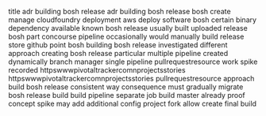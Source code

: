 title adr building bosh release adr building bosh release bosh create manage cloudfoundry deployment aws deploy software bosh certain binary dependency available known bosh release usually built uploaded release bosh part concourse pipeline occasionally would manually build release store github point bosh building bosh release investigated different approach creating bosh release particular multiple pipeline created dynamically branch manager single pipeline pullrequestresource work spike recorded httpswwwpivotaltrackercomnprojectsstories httpswwwpivotaltrackercomnprojectsstories pullrequestresource approach build bosh release consistent way consequence must gradually migrate bosh release build build pipeline separate job build master already proof concept spike may add additional config project fork allow create final build